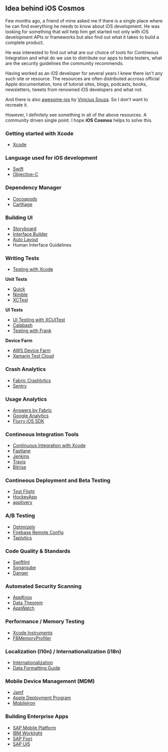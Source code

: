 ## Idea behind iOS Cosmos

Few months ago, a friend of mine asked me if there is a single place where he can find everything he needs to know about iOS development. He was looking for something that will help him get started not only with iOS development APIs or frameworks but also find out what it takes to build a complete product. 

He was interested to find out what are our choice of tools for Contineous Integration and what do we use to distribute our apps to beta testers, what are the security guidelines the community recommends. 

Having worked as an iOS developer for several years I knew there isn't any such site or resource. The resources are often distributed accross official Apple documentation, tons of tutorial sites, blogs, podcasts, books, newsletters, tweets from renowned iOS developers and what not. 

And there is also [awesome-ios](https://github.com/vsouza/awesome-ios) by [Vinicius Souza](https://github.com/vsouza). So I don't want to recreate it. 

However, I definitely see something in all of the above resources. A community driven single point. I hope **iOS Cosmos** helps to solve this.

### Getting started with Xcode

- [Xcode](https://developer.apple.com/xcode/)

### Language used for iOS development

- [Swift](https://developer.apple.com/swift/)
- [Objective-C](https://developer.apple.com/library/content/documentation/Cocoa/Conceptual/ProgrammingWithObjectiveC/Introduction/Introduction.html)

### Dependency Manager

- [Cocoapods](https://cocoapods.org)
- [Carthage](https://github.com/Carthage/Carthage)

### Building UI

- [Storyboard](https://developer.apple.com/library/content/documentation/General/Conceptual/Devpedia-CocoaApp/Storyboard.html)
- [Interface Builder](https://developer.apple.com/xcode/interface-builder/)
- [Auto Layout](https://developer.apple.com/library/content/documentation/UserExperience/Conceptual/AutolayoutPG/index.html)
- Human Interface Guidelines

### Writing Tests

- [Testing with Xcode](https://developer.apple.com/library/content/documentation/DeveloperTools/Conceptual/testing_with_xcode/chapters/01-introduction.html)

**Unit Tests**

- [Quick](https://github.com/Quick/Quick)
- [Nimble](https://github.com/Quick/Nimble)
- [XCTest](https://developer.apple.com/documentation/xctest)

**UI Tests**

- [UI Testing with XCUITest](https://developer.apple.com/library/content/documentation/DeveloperTools/Conceptual/testing_with_xcode/chapters/09-ui_testing.html)
- [Calabash](http://calaba.sh)
- [Testing with Frank](http://testingwithfrank.github.io)

**Device Farm**
- [AWS Device Farm](https://aws.amazon.com/device-farm/)
- [Xamarin Test Cloud](https://www.xamarin.com/test-cloud)

### Crash Analytics

- [Fabric Crashlytics](https://fabric.io/kits/ios/crashlytics)
- [Sentry](https://sentry.io)

### Usage Analytics

- [Answers by Fabric](https://fabric.io/kits/ios/answers)
- [Google Analytics](https://developers.google.com/analytics/devguides/collection/firebase/ios/)
- [Flurry iOS SDK](https://github.com/flurry/flurry-ios-sdk)

### Contineous Integration Tools

- [Continuous Integration with Xcode](https://developer.apple.com/library/content/documentation/IDEs/Conceptual/xcode_guide-continuous_integration/)
- [Fastlane](https://fastlane.tools)
- [Jenkins](https://jenkins.io/doc/)
- [Travis](https://travis-ci.com)
- [Bitrise](https://www.bitrise.io)

### Contineous Deployment and Beta Testing

- [Test Flight](https://developer.apple.com/testflight/)
- [HockeyApp](https://hockeyapp.net)
- [applivery](http://applivery.com)

### A/B Testing

- [Optimizely](https://www.optimizely.com)
- [Firebase Remote Config](https://firebase.google.com/docs/remote-config/)
- [Taplytics](https://taplytics.com/mobile-ab-testing/)

### Code Quality & Standards

- [Swiftlint](https://github.com/realm/SwiftLint)
- [Sonarqube](https://www.sonarqube.org)
- [Danger](https://github.com/danger/danger)

### Automated Security Scanning

- [AppKnox](https://www.appknox.com)
- [Data Theorem](https://www.datatheorem.com)
- [AppWatch](http://appwatch.io)

### Performance / Memory Testing

- [Xcode Instruments](https://developer.apple.com/library/content/documentation/DeveloperTools/Conceptual/InstrumentsUserGuide/index.html)
- [FBMemoryProfiler](https://github.com/facebook/FBMemoryProfiler)

### Localization (l10n) / Internationalization (i18n)

- [Internationalization](https://developer.apple.com/library/content/documentation/MacOSX/Conceptual/BPInternational/Introduction/Introduction.html)
- [Data Formatting Guide](https://developer.apple.com/library/content/documentation/Cocoa/Conceptual/DataFormatting/DataFormatting.html)

### Mobile Device Management (MDM)

- [Jamf](https://www.jamf.com/solutions/)
- [Apple Deployment Program](https://deploy.apple.com)
- [MobileIron](https://www.mobileiron.com)

### Building Enterprise Apps

- [SAP Mobile Platform](https://www.sap.com/sea/products/mobile-app-development-platform.html)
- [IBM Worklight](https://www.ibm.com/support/knowledgecenter/en/SSZH4A_6.0.0/com.ibm.worklight.getstart.doc/topics/c_overview.html)
- [SAP Fiori](https://www.sap.com/sea/products/fiori.html)
- [SAP UI5](https://sapui5.hana.ondemand.com)